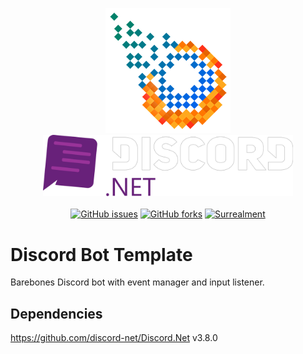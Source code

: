 <p align="center">
  <a href="https://surrealment.com/">
    <img src="https://github.com/Surrealment/Marketing/blob/main/logo/0200x0200.png?raw=true" alt="Logo">
  </a>
  <a href="https://discordnet.dev/">
    <img src="https://raw.githubusercontent.com/discord-net/Discord.Net/dev/docs/marketing/logo/SVG/Combinationmark%20White%20Border.svg" width="400" alt="Logo">
  </a>
  <br />
  <br />
  <a href="https://github.com/shockelite/Discordnet-Template/issues"><img alt="GitHub issues" src="https://img.shields.io/github/issues/shockelite/Discordnet-Template"></a> <a href="https://github.com/shockelite/Discordnet-Template/network"><img alt="GitHub forks" src="https://img.shields.io/github/forks/shockelite/Discordnet-Template"></a> <a href="https://discord.gg/5nnzbrf"><img src="https://discord.com/api/guilds/344523833979437057/widget.png" alt="Surrealment"></a>
</p>

# Discord Bot Template
Barebones Discord bot with event manager and input listener.

## Dependencies
https://github.com/discord-net/Discord.Net v3.8.0
